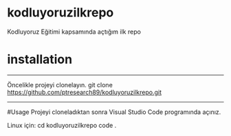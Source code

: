 # kodluyoruzilkrepo
Kodluyoruz Eğitimi kapsamında açtığım ilk repo
# installation

-----------------------------------------------
Öncelikle projeyi clonelayın.
git clone https://github.com/ptresearch89/kodluyoruzilkrepo.git

-----------------------------------------------
#Usage
Projeyi cloneladıktan sonra Visual Studio Code programında açınız.

Linux için: cd kodluyoruzilkrepo
code .

